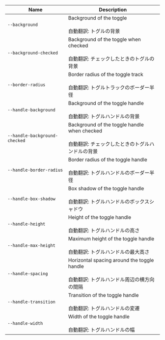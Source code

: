 | Name                          | Description                                                                                              |
| ----------------------------- | -------------------------------------------------------------------------------------------------------- |
| `--background`                | Background of the toggle<br /><br />自動翻訳: トグルの背景                                               |
| `--background-checked`        | Background of the toggle when checked<br /><br />自動翻訳: チェックしたときのトグルの背景                |
| `--border-radius`             | Border radius of the toggle track<br /><br />自動翻訳: トグルトラックのボーダー半径                      |
| `--handle-background`         | Background of the toggle handle<br /><br />自動翻訳: トグルハンドルの背景                                |
| `--handle-background-checked` | Background of the toggle handle when checked<br /><br />自動翻訳: チェックしたときのトグルハンドルの背景 |
| `--handle-border-radius`      | Border radius of the toggle handle<br /><br />自動翻訳: トグルハンドルのボーダー半径                     |
| `--handle-box-shadow`         | Box shadow of the toggle handle<br /><br />自動翻訳: トグルハンドルのボックスシャドウ                    |
| `--handle-height`             | Height of the toggle handle<br /><br />自動翻訳: トグルハンドルの高さ                                    |
| `--handle-max-height`         | Maximum height of the toggle handle<br /><br />自動翻訳: トグルハンドルの最大高さ                        |
| `--handle-spacing`            | Horizontal spacing around the toggle handle<br /><br />自動翻訳: トグルハンドル周辺の横方向の間隔        |
| `--handle-transition`         | Transition of the toggle handle<br /><br />自動翻訳: トグルハンドルの変遷                                |
| `--handle-width`              | Width of the toggle handle<br /><br />自動翻訳: トグルハンドルの幅                                       |
